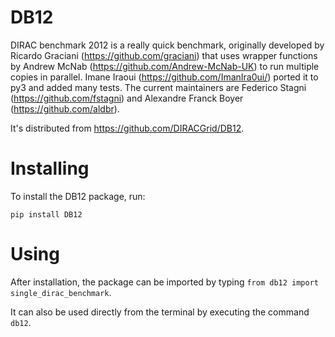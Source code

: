 # DB12
DIRAC benchmark 2012 is a really quick benchmark, originally developed by Ricardo Graciani (https://github.com/graciani) that uses wrapper functions by Andrew McNab (https://github.com/Andrew-McNab-UK) to run multiple copies in parallel. Imane Iraoui (https://github.com/ImanIra0ui/) ported it to py3 and added many tests.
The current maintainers are Federico Stagni (https://github.com/fstagni) and Alexandre Franck Boyer (https://github.com/aldbr).

It's distributed from https://github.com/DIRACGrid/DB12.


# Installing

To install the DB12 package, run:

    pip install DB12

# Using

After installation, the package can be imported by typing `from db12 import single_dirac_benchmark`. 

It can also be used directly from the terminal by executing the command `db12`.
